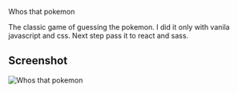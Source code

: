 

<p align="center">
  <p>Whos that pokemon</p>
  <p>The classic game of guessing the pokemon. I did it only with vanila javascript  and css. Next step pass it to react and sass.</p>
  <h2>Screenshot</h2>
  <img src="https://user-images.githubusercontent.com/41525219/163041779-09c62630-4aaf-42ca-90de-95f49ffed4b9.png" alt="Whos that pokemon"/>
</p>

